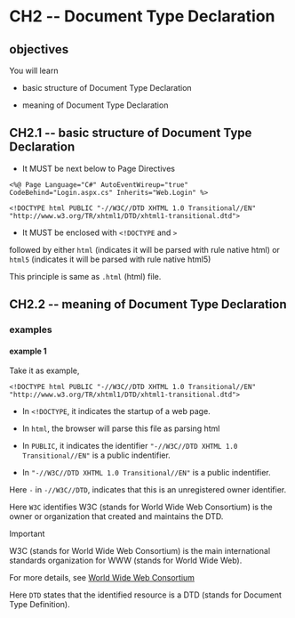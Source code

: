 # CH2 -- Document Type Declaration
## objectives
You will learn

+ basic structure of Document Type Declaration

+ meaning of Document Type Declaration

## CH2.1 -- basic structure of Document Type Declaration
+ It MUST be next below to Page Directives

```
<%@ Page Language="C#" AutoEventWireup="true" CodeBehind="Login.aspx.cs" Inherits="Web.Login" %>

<!DOCTYPE html PUBLIC "-//W3C//DTD XHTML 1.0 Transitional//EN" "http://www.w3.org/TR/xhtml1/DTD/xhtml1-transitional.dtd">
```

+ It MUST be enclosed with `<!DOCTYPE` and `>`

followed by either `html` (indicates it will be parsed with rule native html) or `html5` (indicates it will be parsed with rule native html5)

This principle is same as `.html` (html) file.

## CH2.2 -- meaning of Document Type Declaration
### examples
#### example 1
Take it as example,

```
<!DOCTYPE html PUBLIC "-//W3C//DTD XHTML 1.0 Transitional//EN" "http://www.w3.org/TR/xhtml1/DTD/xhtml1-transitional.dtd">
```

+ In `<!DOCTYPE`, it indicates the startup of a web page.

+ In `html`, the browser will parse this file as parsing html

+ In `PUBLIC`, it indicates the identifier `"-//W3C//DTD XHTML 1.0 Transitional//EN"` is a public indentifier.

+ In `"-//W3C//DTD XHTML 1.0 Transitional//EN"` is a public indentifier.

Here `-` in `-//W3C//DTD`, indicates that this is an unregistered owner identifier.

Here `W3C` identifies W3C (stands for World Wide Web Consortium) is the owner or organization that created and maintains the DTD.

> [!IMPORTANT]
> W3C (stands for World Wide Web Consortium) is the main international standards organization for WWW (stands for World Wide Web).
>
> For more details, see [World Wide Web Consortium](https://en.wikipedia.org/wiki/World_Wide_Web_Consortium)

Here `DTD` states that the identified resource is a DTD (stands for Document Type Definition).
